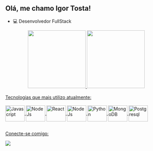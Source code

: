 ## Olá, me chamo Igor Tosta!

- 💻 Desenvolvedor FullStack

<div align="center">
  <a href="https://github.com/igorttosta">
  <img height="180em" src="https://github-readme-stats.vercel.app/api?username=igorttosta&show_icons=true&theme=dracula&include_all_commits=true&count_private=true"/>
  <img height="180em" 
    src="https://github-readme-stats.vercel.app/api/top-langs/?username=igorttosta&layout=compact&langs_count=7&theme=dracula"
  />
</div>
<br>
Tecnologias que mais utilizo atualmente:
<div style="display: inline_block"><br>
  <img align="center" alt="Javascript" height="50" width="60"
    src="https://github.com/igorttosta/igorttosta/assets/84591929/b5b9f3e0-4a1c-43d2-873d-49dba9d59068"
  >
  <img align="center" alt="NodeJs" height="50" width="60"               
    src="https://github.com/igorttosta/igorttosta/assets/84591929/b76afe5e-75d4-4c56-b6c3-142bef269c7ag"
  >
  <img align="center" alt="React" height="50" width="60" 
     src="https://github.com/igorttosta/igorttosta/assets/84591929/d50a8667-7f06-47b6-acf5-792ad5533d1a"
  >
  <img align="center" alt="NodeJs" height="50" width="60"               
    src="https://github.com/igorttosta/igorttosta/assets/84591929/db44abb1-9fbf-4224-9cc1-8cadbf2ebd28"
  >
  <img align="center" alt="Python" height="50" width="60" 
     src="https://github.com/igorttosta/igorttosta/assets/84591929/f620e99a-8053-4ceb-ad03-de8f6034573a"
  >
  <img align="center" alt="MongoDB" height="50" width="60" 
     src="https://github.com/igorttosta/igorttosta/assets/84591929/a417d332-b344-41f8-bd79-dbe81ad2c47f"
  >
  <img align="center" alt="Postgresql" height="50" width="60" 
     src="https://github.com/igorttosta/igorttosta/assets/84591929/da58689e-6a1d-4e95-b46d-0e8cc26d5336"
  >
</div>

  ##
 <div> 

  Conecte-se comigo:

  <a href="https://www.linkedin.com/in/igor-tosta-878a39217/" target="_blank">
    <img src="https://img.shields.io/badge/-LinkedIn-%230077B5?style=for-the-badge&logo=linkedin&logoColor=white" 
    target="_blank">
  </a> 
</div>
